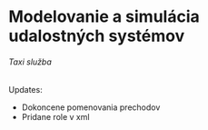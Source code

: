 # Modelovanie a simulácia udalostných systémov
###### Taxi služba

Updates:
- Dokoncene pomenovania prechodov
- Pridane role v xml

